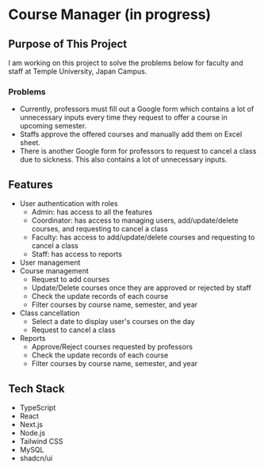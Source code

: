 # Course Manager (in progress)

## Purpose of This Project
I am working on this project to solve the problems below for faculty and staff at Temple University, Japan Campus.

### Problems
- Currently, professors must fill out a Google form which contains a lot of unnecessary inputs every time they request to offer a course in upcoming semester.
- Staffs approve the offered courses and manually add them on Excel sheet.
- There is another Google form for professors to request to cancel a class due to sickness. This also contains a lot of unnecessary inputs.

## Features
- User authentication with roles
  - Admin: has access to all the features
  - Coordinator: has access to managing users, add/update/delete courses, and requesting to cancel a class
  - Faculty: has access to add/update/delete courses and requesting to cancel a class
  - Staff: has access to reports
- User management
- Course management
  - Request to add courses
  - Update/Delete courses once they are approved or rejected by staff
  - Check the update records of each course
  - Filter courses by course name, semester, and year
- Class cancellation
  - Select a date to display user's courses on the day
  - Request to cancel a class
- Reports
  - Approve/Reject courses requested by professors
  - Check the update records of each course
  - Filter courses by course name, semester, and year

## Tech Stack
- TypeScript
- React
- Next.js
- Node.js
- Tailwind CSS
- MySQL
- shadcn/ui